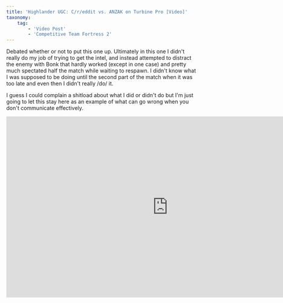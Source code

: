 ```yaml
---
title: 'Highlander UGC: C/r/eddit vs. ANZAK on Turbine Pro [Video]'
taxonomy:
    tag:
        - 'Video Post'
        - 'Competitive Team Fortress 2'
---
```


Debated whether or not to put this one up. Ultimately in this one I didn't really do my job of trying to get the intel, and instead attempted to distract the enemy with Bonk that hardly worked (except in one case) and pretty much spectated half the match while waiting to respawn. I didn't know what I was supposed to be doing until the second part of the match when it was too late and even then I didn't really /do/ it.

I guess I could complain a shitload about what I did or didn't do but I'm just going to let this stay here as an example of what can go wrong when you don't communicate effectively.

<iframe width="853" height="480" src="http://www.youtube.com/embed/LPp93YAcSIw?rel=0" frameborder="0" allowfullscreen></iframe>